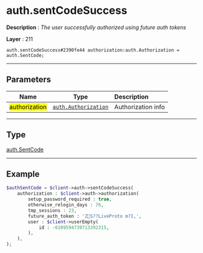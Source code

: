# auth.sentCodeSuccess

**Description** : *The user successfully authorized using future auth tokens*

**Layer** : 211

```tl
auth.sentCodeSuccess#2390fe44 authorization:auth.Authorization = auth.SentCode;
```

---

## Parameters

| Name | Type | Description |
| :---: | :---: | :--- |
| <mark>authorization</mark> | [`auth.Authorization`](type/auth.Authorization) | Authorization info |

---

## Type

[auth.SentCode](type/auth.SentCode)

---

## Example

```php
$authSentCode = $client->auth->sentCodeSuccess(
	authorization : $client->auth->authorization(
		setup_password_required : true,
		otherwise_relogin_days : 76,
		tmp_sessions : 23,
		future_auth_token : 'ZS??LiveProto m?I,',
		user : $client->userEmpty(
			id : -6109594739713392315,
		),
	),
);
```